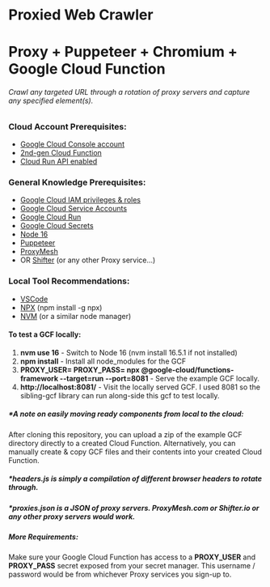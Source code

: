# Proxied Web Crawler
# Proxy + Puppeteer + Chromium + Google Cloud Function
###### Crawl any targeted URL through a rotation of proxy servers and capture any specified element(s).

### Cloud Account Prerequisites:
- [Google Cloud Console account](https://console.cloud.google.com)
- [2nd-gen Cloud Function](https://cloud.google.com/functions/docs/2nd-gen/console-quickstart)
- [Cloud Run API enabled](https://console.cloud.google.com/marketplace/product/google/run.googleapis.com)

### General Knowledge Prerequisites:
- [Google Cloud IAM privileges & roles](https://cloud.google.com/iam/docs/understanding-roles)
- [Google Cloud Service Accounts](https://cloud.google.com/run/docs/configuring/service-accounts?hl=en)
- [Google Cloud Run](https://cloud.google.com/run/docs/quickstarts/deploy-container)
- [Google Cloud Secrets](https://cloud.google.com/secret-manager/docs)
- [Node 16](https://nodejs.org/dist/latest-v16.x/docs/api/)
- [Puppeteer](https://pptr.dev/)
- [ProxyMesh](https://proxymesh.com/)
- OR [Shifter](https://shifter.io/) (or any other Proxy service...)

### Local Tool Recommendations:
- [VSCode](https://code.visualstudio.com/)
- [NPX](https://www.npmjs.com/package/npx) (npm install -g npx)
- [NVM](https://github.com/nvm-sh/nvm) (or a similar node manager)

#### To test a GCF locally:

1. **nvm use 16** - Switch to Node 16 (nvm install 16.5.1 if not installed)
2. **npm install** - Install all node_modules for the GCF
3. **PROXY_USER=<proxy username> PROXY_PASS=<proxy password> npx @google-cloud/functions-framework --target=run --port=8081** - Serve the example GCF locally.
4. **http://localhost:8081/** - Visit the locally served GCF. I used 8081 so the sibling-gcf library can run along-side this gcf to test locally.

##### *A note on easily moving ready components from local to the cloud:
After cloning this repository, you can upload a zip of the example GCF directory directly to a created Cloud Function. Alternatively, you can manually create & copy GCF files and their contents into your created Cloud Function.

##### *headers.js is simply a compilation of different browser headers to rotate through.

##### *proxies.json is a JSON of proxy servers. ProxyMesh.com or Shifter.io or any other proxy servers would work. 

##### More Requirements:
Make sure your Google Cloud Function has access to a **PROXY_USER** and **PROXY_PASS** secret exposed from your secret manager. This username / password would be from whichever Proxy services you sign-up to.